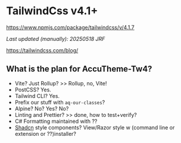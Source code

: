 # TailwindCss v4.1+

https://www.npmjs.com/package/tailwindcss/v/4.1.7

_Last updated (manually): 20250518 JRF_

https://tailwindcss.com/blog/

## What is the plan for AccuTheme-Tw4?

- Vite? Just Rollup?  >> Rollup, no, Vite!
- PostCSS? Yes.
- Tailwind CLI? Yes.
- Prefix our stuff with `aq-our-classes`?
- Alpine? No? Yes? No?
- Linting and Prettier? >> done, how to test+verify?
- C# Formatting maintained with ??
- [Shadcn](https://ui.shadcn.com/) style components? View/Razor style w (command line or extension or ??)installer?
